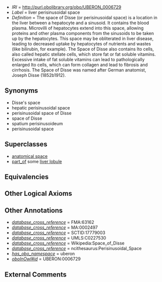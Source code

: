  * *IRI* = http://purl.obolibrary.org/obo/UBERON_0006729
 * *Label* = liver perisinusoidal space
 * *Definition* = The space of Disse (or perisinusoidal space) is a location in the liver between a hepatocyte and a sinusoid. It contains the blood plasma. Microvilli of hepatocytes extend into this space, allowing proteins and other plasma components from the sinusoids to be taken up by the hepatocytes. This space may be obliterated in liver disease, leading to decreased uptake by hepatocytes of nutrients and wastes (like bilirubin, for example). The Space of Disse also contains Ito cells, also called hepatic stellate cells, which store fat or fat soluble vitamins. Excessive intake of fat soluble vitamins can lead to pathologically enlarged Ito cells, which can form collagen and lead to fibrosis and cirrhosis. The Space of Disse was named after German anatomist, Joseph Disse (1852b1912).

## Synonyms

 * Disse's space
 * hepatic perisinusoidal space
 * perisinusoidal space of Disse
 * space of Disse
 * spatium perisinusoideum
 * perisinusoidal space

## Superclasses

 * [anatomical space](../../UBERON/64/UBERON_0000464.md)
 * [part_of](../../BFO/50/BFO_0000050.md) some [liver lobule](../../UBERON/47/UBERON_0004647.md)

## Equivalencies


## Other Logical Axioms


## Other Annotations

 * *[database_cross_reference](../../ef/oboInOwl#hasDbXref.md)* = FMA:63162
 * *[database_cross_reference](../../ef/oboInOwl#hasDbXref.md)* = MA:0002497
 * *[database_cross_reference](../../ef/oboInOwl#hasDbXref.md)* = SCTID:17779003
 * *[database_cross_reference](../../ef/oboInOwl#hasDbXref.md)* = UMLS:C0227530
 * *[database_cross_reference](../../ef/oboInOwl#hasDbXref.md)* = Wikipedia:Space_of_Disse
 * *[database_cross_reference](../../ef/oboInOwl#hasDbXref.md)* = ncithesaurus:Perisinusoidal_Space
 * *[has_obo_namespace](../../ce/oboInOwl#hasOBONamespace.md)* = uberon
 * *[oboInOwl#id](../../id/oboInOwl#id.md)* = UBERON:0006729

## External Comments

